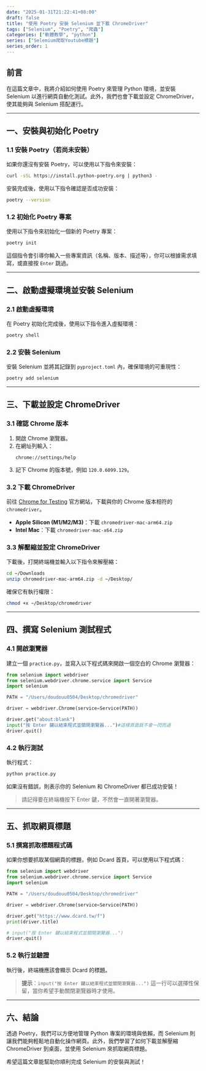 ```yaml
---
date: "2025-01-31T21:22:41+08:00"
draft: false
title: "使用 Poetry 安裝 Selenium 並下載 ChromeDriver"
tags: ["Selenium", "Poetry", "爬蟲"]
categories: ["軟體教學", "python"]
series: ["Selemium爬取Youtube標題"]
series_order: 1
---
```


## 前言

在這篇文章中，我將介紹如何使用 Poetry 來管理 Python 環境，並安裝 Selenium 以進行網頁自動化測試。此外，我們也會下載並設定 ChromeDriver，使其能夠與 Selenium 搭配運行。

<!--more-->

---

## 一、安裝與初始化 Poetry

### 1.1 安裝 Poetry（若尚未安裝）

如果你還沒有安裝 Poetry，可以使用以下指令來安裝：

```bash
curl -sSL https://install.python-poetry.org | python3 -
```

安裝完成後，使用以下指令確認是否成功安裝：

```bash
poetry --version
```

### 1.2 初始化 Poetry 專案

使用以下指令來初始化一個新的 Poetry 專案：

```bash
poetry init
```

這個指令會引導你輸入一些專案資訊（名稱、版本、描述等），你可以根據需求填寫，或直接按 `Enter` 跳過。

---

## 二、啟動虛擬環境並安裝 Selenium

### 2.1 啟動虛擬環境

在 Poetry 初始化完成後，使用以下指令進入虛擬環境：

```bash
poetry shell
```

### 2.2 安裝 Selenium

安裝 Selenium 並將其記錄到 `pyproject.toml` 內，確保環境的可重現性：

```bash
poetry add selenium
```

---

## 三、下載並設定 ChromeDriver

### 3.1 確認 Chrome 版本

1. 開啟 Chrome 瀏覽器。
2. 在網址列輸入：
   ```
   chrome://settings/help
   ```
3. 記下 Chrome 的版本號，例如 `120.0.6099.129`。

### 3.2 下載 ChromeDriver

前往 [Chrome for Testing](https://googlechromelabs.github.io/chrome-for-testing/) 官方網站，下載與你的 Chrome 版本相符的 `chromedriver`。

- **Apple Silicon (M1/M2/M3)**：下載 `chromedriver-mac-arm64.zip`
- **Intel Mac**：下載 `chromedriver-mac-x64.zip`

### 3.3 解壓縮並設定 ChromeDriver

下載後，打開終端機並輸入以下指令來解壓縮：

```bash
cd ~/Downloads
unzip chromedriver-mac-arm64.zip -d ~/Desktop/
```

確保它有執行權限：

```bash
chmod +x ~/Desktop/chromedriver
```

---

## 四、撰寫 Selenium 測試程式

### 4.1 開啟瀏覽器

建立一個 `practice.py`，並寫入以下程式碼來開啟一個空白的 Chrome 瀏覽器：

```python
from selenium import webdriver
from selenium.webdriver.chrome.service import Service
import selenium

PATH = "/Users/doudouu0504/Desktop/chromedriver"

driver = webdriver.Chrome(service=Service(PATH))

driver.get("about:blank")
input("按 Enter 鍵以結束程式並關閉瀏覽器...")#這樣頁面就不會一閃而過
driver.quit()
```

### 4.2 執行測試

執行程式：

```bash
python practice.py
```

如果沒有錯誤，則表示你的 Selenium 和 ChromeDriver 都已成功安裝！

> &#x20;請記得要在終端機按下 Enter 鍵，不然會一直開著瀏覽器。

---

## 五、抓取網頁標題

### 5.1 撰寫抓取標題程式碼

如果你想要抓取某個網頁的標題，例如 Dcard 首頁，可以使用以下程式碼：

```python
from selenium import webdriver
from selenium.webdriver.chrome.service import Service
import selenium

PATH = "/Users/doudouu0504/Desktop/chromedriver"

driver = webdriver.Chrome(service=Service(PATH))

driver.get("https://www.dcard.tw/f")
print(driver.title)

# input("按 Enter 鍵以結束程式並關閉瀏覽器...")
driver.quit()
```

### 5.2 執行並驗證

執行後，終端機應該會顯示 Dcard 的標題。

> **提示**：`input("按 Enter 鍵以結束程式並關閉瀏覽器...")` 這一行可以選擇性保留，當你希望手動關閉瀏覽器時才使用。

---

## 六、結論

透過 Poetry，我們可以方便地管理 Python 專案的環境與依賴，而 Selenium 則讓我們能夠輕鬆地自動化操作網頁。此外，我們學習了如何下載並解壓縮 ChromeDriver 到桌面，並使用 Selenium 來抓取網頁標題。

希望這篇文章能幫助你順利完成 Selenium 的安裝與測試！
